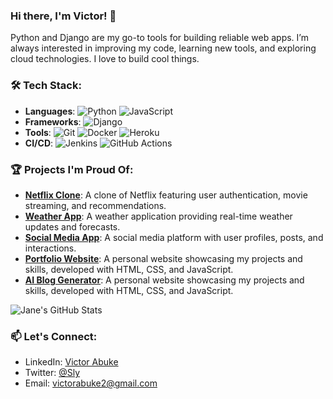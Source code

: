 ### Hi there, I'm Victor! 👋
Python and Django are my go-to tools for building reliable web apps. I’m always interested in improving my code, learning new tools, and exploring cloud technologies.
I love to build cool things.

### 🛠️ Tech Stack:
- **Languages**: ![Python](https://img.shields.io/badge/-Python-3776AB?style=flat&logo=python&logoColor=white) ![JavaScript](https://img.shields.io/badge/-JavaScript-F7DF1E?style=flat&logo=javascript&logoColor=black)
- **Frameworks**: ![Django](https://img.shields.io/badge/-Django-092E20?style=flat&logo=django&logoColor=white)
- **Tools**: ![Git](https://img.shields.io/badge/-Git-F05032?style=flat&logo=git&logoColor=white) ![Docker](https://img.shields.io/badge/-Docker-2496ED?style=flat&logo=docker&logoColor=white) ![Heroku](https://img.shields.io/badge/-Heroku-430098?style=flat&logo=heroku&logoColor=white)
- **CI/CD**: ![Jenkins](https://img.shields.io/badge/-Jenkins-D24939?style=flat&logo=jenkins&logoColor=white) ![GitHub Actions](https://img.shields.io/badge/-GitHub_Actions-2088FF?style=flat&logo=github-actions&logoColor=white)

### 🏆 Projects I'm Proud Of:
- **[Netflix Clone](https://github.com/Chronos91/netflixfy)**: A clone of Netflix featuring user authentication, movie streaming, and recommendations.
- **[Weather App](https://github.com/Chronos91/A-Weather-Forecast-App)**: A weather application providing real-time weather updates and forecasts.
- **[Social Media App](https://github.com/Chronos91/SocialMediaApp)**: A social media platform with user profiles, posts, and interactions.
- **[Portfolio Website](https://github.com/Chronos91/Victor-Abuke)**: A personal website showcasing my projects and skills, developed with HTML, CSS, and JavaScript.
- **[AI Blog Generator](https://github.com/Chronos91/AI-blog-generator)**: A personal website showcasing my projects and skills, developed with HTML, CSS, and JavaScript.

![Jane's GitHub Stats](https://github-readme-stats.vercel.app/api?username=chronos91&show_icons=true&theme=radical)

### 📫 Let's Connect:
- LinkedIn: [Victor Abuke](https://www.linkedin.com/in/victor-abuke-5b28a4246/)
- Twitter: [@Sly](https://x.com/sly2tuff)
- Email: victorabuke2@gmail.com
